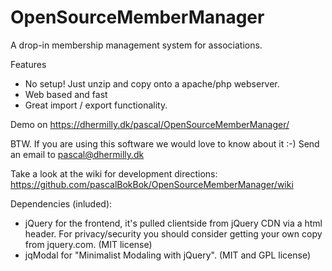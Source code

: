 OpenSourceMemberManager
=======================

A drop-in membership management system for associations.

Features
* No setup! Just unzip and copy onto a apache/php webserver.
* Web based and fast
* Great import / export functionality.

Demo on https://dhermilly.dk/pascal/OpenSourceMemberManager/

BTW. If you are using this software we would love to know about it :-) Send an email to pascal@dhermilly.dk

Take a look at the wiki for development directions:
https://github.com/pascalBokBok/OpenSourceMemberManager/wiki


Dependencies (inluded):
 - jQuery for the frontend, it's pulled clientside from jQuery CDN via a html header. For privacy/security you should consider getting your own copy from jquery.com. (MIT license)
 - jqModal for "Minimalist Modaling with jQuery". (MIT and GPL license)
 
